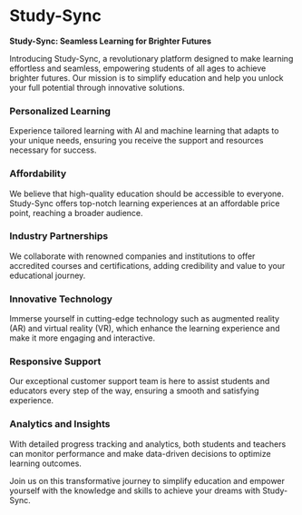 # Study-Sync
**Study-Sync: Seamless Learning for Brighter Futures**

Introducing Study-Sync, a revolutionary platform designed to make learning effortless and seamless, empowering students of all ages to achieve brighter futures. Our mission is to simplify education and help you unlock your full potential through innovative solutions.

### Personalized Learning
Experience tailored learning with AI and machine learning that adapts to your unique needs, ensuring you receive the support and resources necessary for success.

### Affordability
We believe that high-quality education should be accessible to everyone. Study-Sync offers top-notch learning experiences at an affordable price point, reaching a broader audience.

### Industry Partnerships
We collaborate with renowned companies and institutions to offer accredited courses and certifications, adding credibility and value to your educational journey.

### Innovative Technology
Immerse yourself in cutting-edge technology such as augmented reality (AR) and virtual reality (VR), which enhance the learning experience and make it more engaging and interactive.

### Responsive Support
Our exceptional customer support team is here to assist students and educators every step of the way, ensuring a smooth and satisfying experience.

### Analytics and Insights
With detailed progress tracking and analytics, both students and teachers can monitor performance and make data-driven decisions to optimize learning outcomes.

Join us on this transformative journey to simplify education and empower yourself with the knowledge and skills to achieve your dreams with Study-Sync.
